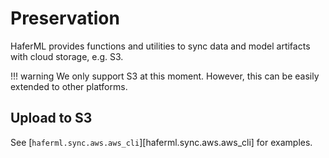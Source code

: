 # Preservation

HaferML provides functions and utilities to sync data and model artifacts with cloud storage, e.g. S3.

!!! warning
    We only support S3 at this moment. However, this can be easily extended to other platforms.

## Upload to S3


See [`haferml.sync.aws.aws_cli`][haferml.sync.aws.aws_cli] for examples.
